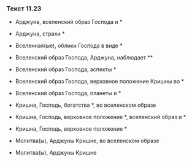 ### Текст 11.23

- Арджуна, вселенский образ Господа и *

- Арджуна, страхи *

- Вселенная(ые), облики Господа в виде *

- Вселенский образ Господа, Арджуна, наблюдает **

- Вселенский образ Господа, аспекты *

- Вселенский образ Господа, верховное положение Кришны во *

- Вселенский образ Господа, планеты и *

- Кришна, Господь, богатства *, во вселенском образе

- Кришна, Господь, верховное положение *, вселенский образ и *

- Кришна, Господь, верховное положение *

- Молитва(ы), Арджуны Кришне, во вселенском образе

- Молитва(ы), Арджуны Кришне
	
